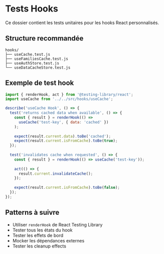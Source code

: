 # Tests Hooks

Ce dossier contient les tests unitaires pour les hooks React personnalisés.

## Structure recommandée
```
hooks/
├── useCache.test.js
├── useFamiliesCache.test.js
├── useAuthStore.test.js
└── useDataCacheStore.test.js
```

## Exemple de test hook
```javascript
import { renderHook, act } from '@testing-library/react';
import useCache from '../../src/hooks/useCache';

describe('useCache Hook', () => {
  test('returns cached data when available', () => {
    const { result } = renderHook(() => 
      useCache('test-key', { data: 'cached' })
    );
    
    expect(result.current.data).toBe('cached');
    expect(result.current.isFromCache).toBe(true);
  });
  
  test('invalidates cache when requested', () => {
    const { result } = renderHook(() => useCache('test-key'));
    
    act(() => {
      result.current.invalidateCache();
    });
    
    expect(result.current.isFromCache).toBe(false);
  });
});
```

## Patterns à suivre
- Utiliser `renderHook` de React Testing Library
- Tester tous les états du hook
- Tester les effets de bord
- Mocker les dépendances externes
- Tester les cleanup effects